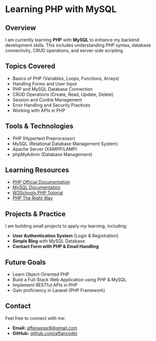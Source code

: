 # Learning PHP with MySQL

## Overview

I am currently learning **PHP** with **MySQL** to enhance my backend development skills. This includes understanding PHP syntax, database connectivity, CRUD operations, and server-side scripting.

## Topics Covered

- Basics of PHP (Variables, Loops, Functions, Arrays)
- Handling Forms and User Input
- PHP and MySQL Database Connection
- CRUD Operations (Create, Read, Update, Delete)
- Session and Cookie Management
- Error Handling and Security Practices
- Working with APIs in PHP

## Tools & Technologies

- PHP (Hypertext Preprocessor)
- MySQL (Relational Database Management System)
- Apache Server (XAMPP/LAMP)
- phpMyAdmin (Database Management)

## Learning Resources

- [PHP Official Documentation](https://www.php.net/docs.php)
- [MySQL Documentation](https://dev.mysql.com/doc/)
- [W3Schools PHP Tutorial](https://www.w3schools.com/php/)
- [PHP The Right Way](https://phptherightway.com/)

## Projects & Practice

I am building small projects to apply my learning, including:

- **User Authentication System** (Login & Registration)
- **Simple Blog** with MySQL Database
- **Contact Form with PHP & Email Handling**

## Future Goals

- Learn Object-Oriented PHP
- Build a Full-Stack Web Application using PHP & MySQL
- Implement RESTful APIs in PHP
- Gain proficiency in Laravel (PHP Framework)

## Contact

Feel free to connect with me:

- **Email:** [affanasgar8@gmail.com](mailto:affanasgar8@gmail.com)
- **GitHub:** [github.com/affancoder](https://github.com/affancoder)
